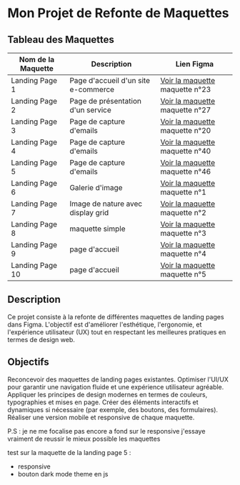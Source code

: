 # Mon Projet de Refonte de Maquettes

## Tableau des Maquettes

| Nom de la Maquette | Description | Lien Figma |
|--------------------|-------------|------------|
| Landing Page 1 | Page d'accueil d'un site e-commerce | [Voir la maquette](https://www.figma.com/design/6FOWmPKH6b3xvE4WDTa2GR/50%2B-Landing-page-designs-(Community)?node-id=873-894&t=JmwkGhY236n5arfD-0) maquette n°23|
| Landing Page 2 | Page de présentation d'un service | [Voir la maquette](https://www.figma.com/design/6FOWmPKH6b3xvE4WDTa2GR/50%2B-Landing-page-designs-(Community)?node-id=873-894&t=JmwkGhY236n5arfD-0) maquette n°27 |
| Landing Page 3 | Page de capture d'emails | [Voir la maquette](https://www.figma.com/design/6FOWmPKH6b3xvE4WDTa2GR/50%2B-Landing-page-designs-(Community)?node-id=873-894&t=JmwkGhY236n5arfD-0) maquette n°20 |
| Landing Page 4 | Page de capture d'emails | [Voir la maquette](https://www.figma.com/design/6FOWmPKH6b3xvE4WDTa2GR/50%2B-Landing-page-designs-(Community)?node-id=873-894&t=JmwkGhY236n5arfD-0) maquette n°40 |
| Landing Page 5 | Page de capture d'emails | [Voir la maquette](https://www.figma.com/design/6FOWmPKH6b3xvE4WDTa2GR/50%2B-Landing-page-designs-(Community)?node-id=873-894&t=JmwkGhY236n5arfD-0) maquette n°46 |
| Landing Page 6 |Galerie d'image| [Voir la maquette](https://www.figma.com/design/6FOWmPKH6b3xvE4WDTa2GR/50%2B-Landing-page-designs-(Community)?node-id=873-894&t=JmwkGhY236n5arfD-0) maquette n°1 |
| Landing Page 7 | Image de nature avec display grid| [Voir la maquette](https://www.figma.com/design/6FOWmPKH6b3xvE4WDTa2GR/50%2B-Landing-page-designs-(Community)?node-id=873-894&t=JmwkGhY236n5arfD-0) maquette n°2 |
| Landing Page 8 | maquette simple| [Voir la maquette](https://www.figma.com/design/6FOWmPKH6b3xvE4WDTa2GR/50%2B-Landing-page-designs-(Community)?node-id=873-894&t=JmwkGhY236n5arfD-0) maquette n°3 |
| Landing Page 9 | page d'accueil | [Voir la maquette](https://www.figma.com/design/6FOWmPKH6b3xvE4WDTa2GR/50%2B-Landing-page-designs-(Community)?node-id=873-894&t=JmwkGhY236n5arfD-0) maquette n°4 |
| Landing Page 10 | page d'accueil | [Voir la maquette](https://www.figma.com/design/6FOWmPKH6b3xvE4WDTa2GR/50%2B-Landing-page-designs-(Community)?node-id=873-894&t=JmwkGhY236n5arfD-0) maquette n°5 |


## Description
Ce projet consiste à la refonte de différentes maquettes de landing pages dans Figma. L'objectif est d'améliorer l'esthétique, l'ergonomie, et l'expérience utilisateur (UX) tout en respectant les meilleures pratiques en termes de design web.

## Objectifs
Reconcevoir des maquettes de landing pages existantes.
Optimiser l'UI/UX pour garantir une navigation fluide et une expérience utilisateur agréable.
Appliquer les principes de design modernes en termes de couleurs, typographies et mises en page.
Créer des éléments interactifs et dynamiques si nécessaire (par exemple, des boutons, des formulaires).
Réaliser une version mobile et responsive de chaque maquette.

P.S : je ne me focalise pas encore a fond sur le responsive j'essaye vraiment de reussir le mieux possible les maquettes

test sur la maquette de la landing page 5 :
- responsive
- bouton dark mode theme en js
